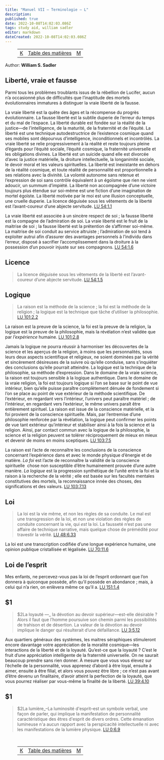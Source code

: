 ```yaml
---
title: "Manuel VII — Terminologie — L"
description: 
published: true
date: 2022-10-08T14:02:03.086Z
tags: study aid, william sadler
editor: markdown
dateCreated: 2022-10-08T14:02:03.086Z
---
```


<figure class="table chapter-navigator">
	<table>
		<tbody>
		<tr>
			<td><a href="/fr/article/William_S_Sadler/Workbook_7_Terminology/K">K</a></td>
			<td><a href="/fr/article/William_S_Sadler/Workbook_7_Terminology/Index">Table des matières</a></td>
			<td><a href="/fr/article/William_S_Sadler/Workbook_7_Terminology/M">M</a></td>
		</tr>
		</tbody>
	</table>
</figure>

Author: **William S. Sadler**

## Liberté, vraie et fausse

Parmi tous les problèmes troublants issus de la rébellion de Lucifer, aucun n’a occasionné plus de difficultés que l’inaptitude des mortels évolutionnaires immatures à distinguer la vraie liberté de la fausse.

La vraie liberté est la quête des âges et la récompense du progrès évolutionnaire. La fausse liberté est la subtile duperie de l’erreur du temps et du mal de l’espace. La liberté durable est fondée sur la réalité de la justice—de l’intelligence, de la maturité, de la fraternité et de l’équité. La liberté est une technique autodestructrice de l’existence cosmique quand ses mobiles sont dépourvus d’intelligence, inconditionnels et incontrôlés. La vraie liberté se relie progressivement à la réalité et reste toujours pleine d’égards pour l’équité sociale, l’équité cosmique, la fraternité universelle et les obligations divines. La liberté est un suicide quand elle est divorcée d’avec la justice matérielle, la droiture intellectuelle, la longanimité sociale, le devoir moral et les valeurs spirituelles. La liberté est inexistante en dehors de la réalité cosmique, et toute réalité de personnalité est proportionnelle à ses relations avec la divinité. La volonté autonome sans retenue et l’expression de soi sans contrôle équivalent à un égoïsme que rien ne vient adoucir, un summum d’impiété. La liberté non accompagnée d’une victoire toujours plus étendue sur soi-même est une fiction d’une imagination de mortel égoïste. La liberté motivée par le moi est une illusion conceptuelle, une cruelle duperie. La licence déguisée sous les vêtements de la liberté est l’avant-coureur d’une abjecte servitude. [LU 54:1.1](/fr/The_Urantia_Book/54#p1_1)

La vraie liberté est associée à un sincère respect de soi ; la fausse liberté est la compagne de l’admiration de soi. La vraie liberté est le fruit de la maitrise de soi ; la fausse liberté est la prétention de s’affirmer soi-même. La maitrise de soi conduit au service altruiste ; l’admiration de soi tend à exploiter autrui afin d’assurer des avantages personnels à l’individu dans l’erreur, disposé à sacrifier l’accomplissement dans la droiture à la possession d’un pouvoir injuste sur ses compagnons. [LU 54:1.6](/fr/The_Urantia_Book/54#p1_6)

## Licence

> La licence déguisée sous les vêtements de la liberté est l’avant-coureur d’une abjecte servitude. [LU 54:1.5](/fr/The_Urantia_Book/54#p1_5)

## Logique

> La raison est la méthode de la science ; la foi est la méthode de la religion ; la logique est la technique que tâche d’utiliser la philosophie. [LU 101:2.2](/fr/The_Urantia_Book/101#p2_2)

La raison est la preuve de la science, la foi est la preuve de la religion, la logique est la preuve de la philosophie, mais la révélation n’est validée que par _l’expérience_ humaine. [LU 101:2.8](/fr/The_Urantia_Book/101#p2_8)

Jamais la logique ne pourra réussir à harmoniser les découvertes de la science et les aperçus de la religion, à moins que les personnalités, sous leurs deux aspects scientifique et religieux, ne soient dominées par la vérité et sincèrement désireuses de la suivre où qu’elle conduise, sans s’inquiéter des conclusions qu’elle pourrait atteindre. La logique est la technique de la philosophie, sa méthode d’expression. Dans le domaine de la vraie science, la raison est toujours sensible à la logique authentique. Dans le domaine de la vraie religion, la foi est toujours logique si l’on se base sur le point de vue intérieur, bien qu’elle puisse paraître complètement dénuée de fondement si l’on se place au point de vue extérieur de la méthode scientifique. De l’extérieur, en regardant vers l’intérieur, l’univers peut paraître matériel ; de l’intérieur, en regardant vers l’extérieur, le même univers paraît être entièrement spirituel. La raison est issue de la conscience matérielle, et la foi provient de la conscience spirituelle. Mais, par l’entremise d’une philosophie renforcée par la révélation, la logique peut confirmer les points de vue tant extérieur qu’intérieur et stabiliser ainsi à la fois la science et la religion. Ainsi, par contact commun avec la logique de la philosophie, la science et la religion peuvent se tolérer réciproquement de mieux en mieux et devenir de moins en moins sceptiques. [LU 103:7.5](/fr/The_Urantia_Book/103#p7_5)

La raison est l’acte de reconnaître les conclusions de la conscience concernant l’expérience dans et avec le monde physique d’énergie et de matière. _La foi_ est l’acte de reconnaître la validité de la conscience spirituelle ­ chose non susceptible d’être humainement prouvée d’une autre manière. _La logique_ est la progression synthétique de l’unité entre la foi et la raison à la recherche de la vérité ; elle est basée sur les facultés mentales constitutives des mortels, la reconnaissance innée des choses, des significations et des valeurs. [LU 103:7.13](/fr/The_Urantia_Book/103#p7_13)

## Loi

> La loi est la vie même, et non les règles de sa conduite. Le mal est une transgression de la loi, et non une violation des règles de conduite concernant la vie, qui _est_ la loi. La fausseté n’est pas une affaire de technique narrative, mais quelque chose de prémédité pour travestir la vérité. [LU 48:6.33](/fr/The_Urantia_Book/48#p6_33)

La loi est une transcription codifiée d’une longue expérience humaine, une opinion publique cristallisée et légalisée. [LU 70:11.6](/fr/The_Urantia_Book/70#p11_6)

## Loi de l’esprit

Mes enfants, ne percevez-vous pas la loi de l’esprit ordonnant que l’on donnera à quiconque possède, afin qu’il possède en abondance ; mais, à celui qui n’a rien, on enlèvera même ce qu’il a. [LU 151:1.4](/fr/The_Urantia_Book/151#p1_4)

## $1

> $2La loyauté —_ la dévotion au devoir supérieur—est-elle désirable ? Alors il faut que l’homme poursuive son chemin parmi les possibilités de trahison et de désertion. La valeur de la dévotion au devoir implique le danger qui résulterait d’une défaillance. [LU 3:5.12](/fr/The_Urantia_Book/3#p5_12)

Aux quartiers généraux des systèmes, les maitres séraphiques stimuleront encore davantage votre appréciation de la moralité cosmique—les interactions de la liberté et de la loyauté. Qu’est-ce que la loyauté ? C’est le fruit d’une appréciation intelligente de la fraternité universelle. On ne saurait beaucoup prendre sans rien donner. À mesure que vous vous élevez sur l’échelle de la personnalité, vous apprenez d’abord à être loyal, ensuite à aimer, ensuite à être filial, et alors vous pouvez être libre ; ce n’est pas avant d’être devenu un finalitaire, d’avoir atteint la perfection de la loyauté, que vous pourrez réaliser par vous-même la finalité de la liberté. [LU 39:4.10](/fr/The_Urantia_Book/39#p4_10)

## $1

> $2La lumière_–La luminosité d'esprit–est un symbole verbal, une façon de parler, qui implique la manifestation de personnalité caractéristique des êtres d'esprit de divers ordres. Cette émanation lumineuse n'a aucun rapport avec la perspicacité intellectuelle ni avec les manifestations de la lumière physique. [LU 0:6.9](/fr/The_Urantia_Book/0#p6_9)


<br>

<figure class="table chapter-navigator">
	<table>
		<tbody>
		<tr>
			<td><a href="/fr/article/William_S_Sadler/Workbook_7_Terminology/K">K</a></td>
			<td><a href="/fr/article/William_S_Sadler/Workbook_7_Terminology/Index">Table des matières</a></td>
			<td><a href="/fr/article/William_S_Sadler/Workbook_7_Terminology/M">M</a></td>
		</tr>
		</tbody>
	</table>
</figure>